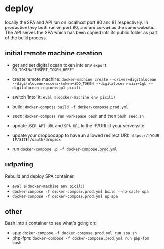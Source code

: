 # deploy

locally the SPA and API run on localhost port 80 and 81 respectively. In production they both run on port 80, and are served as the same website. The API serves the SPA which has been copied into its public folder as part of the build process.

## initial remote machine creation

- get and set digital ocean token into env `export DO_TOKEN="INSERT_TOKEN_HERE"`

- create remote machine: `docker-machine create --driver=digitalocean --digitalocean-access-token=$DO_TOKEN --digitalocean-size=2gb --digitalocean-region=sgp1 picili`
- switch 'into' it: `eval $(docker-machine env picili)`
- build: `docker-compose build -f docker-compose.prod.yml`
- seed: `docker-compose run workspace bash` and then `bash seed.sh`
- update `USER_API_URL` and `SPA_URL` to the IP/URI of your server/site
- update your dropbox app to have an allowed redirect URI: `https://[YOUR IP/SITE]/oauth/dropbox`
- run `docker-compose up -f docker-compose.prod.yml`

## udpating

Rebuild and deploy SPA container

- `eval $(docker-machine env picili)`
- `docker-compose -f docker-compose.prod.yml build --no-cache spa`
- `docker-compose -f docker-compose.prod.yml up spa`

## other

Bash into a container to see what's going on:
- spa: `docker-compose -f docker-compose.prod.yml run spa sh`
- php-fpm: `docker-compose -f docker-compose.prod.yml run php-fpm bash`